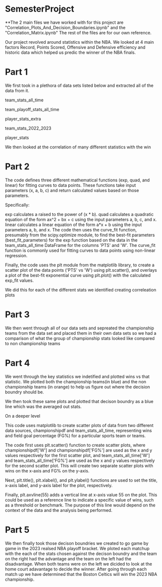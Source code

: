 <!-- #region -->
# SemesterProject

**The 2 main files we have worked with for this project are "Correlation_Plots_And_Decision_Boundaries.ipynb" and the "Correlation_Matrix.ipynb" The rest of the files are for our own reference.

Our project revolved around statistics within the NBA. We looked at 4 main factors Record, Points Scored, Offensive and Defensive efficiency and historic data which helped us predic the winner of the NBA finals.

# Part 1
We first took in a plethora of data sets listed below and extracted all of the data from it.

team_stats_all_time

team_playoff_stats_all_time

player_stats_extra

team_stats_2022_2023

player_stats

We then looked at the correlation of many different statistics with the win

# Part 2
The code defines three different mathematical functions (exp, quad, and linear) for fitting curves to data points. These functions take input parameters (x, a, b, c) and return calculated values based on those parameters.

Specifically:

exp calculates a raised to the power of (x * b). quad calculates a quadratic equation of the form ax^2 + bx + c using the input parameters a, b, c, and x. linear calculates a linear equation of the form a*x + b using the input parameters a, b, and x. The code then uses the curve_fit function, presumably from the scipy.optimize module, to find the best-fit parameters (best_fit_parameters) for the exp function based on the data in the team_stats_all_time DataFrame for the columns 'PTS' and 'W'. The curve_fit function is commonly used for fitting curves to data points using non-linear regression.

Finally, the code uses the plt module from the matplotlib library, to create a scatter plot of the data points ('PTS' vs 'W') using plt.scatter(), and overlays a plot of the best-fit exponential curve using plt.plot() with the calculated exp_fit values.

We did this for each of the different stats we identified creating correleation plots

# Part 3

We then went through all of our data sets and sepreated the championship teams from the data set and placed them in their own data sets so we had a comparison of what the group of championship stats looked like compared to non championship teams

# Part 4

We went through the key statistics we indetified and plotted wins vs that statistic. We plotted both the championship teams(in blue) and the non championship teams (in orange) to help us figure out where the decision boundry should be. 

We then took these same plots and plotted that decison boundry as a blue line which was the averaged out stats. 

On a deeper level

This code uses matplotlib to create scatter plots of data from two different data sources, championshipdf and team_stats_all_time, representing wins and field goal percentage (FG%) for a particular sports team or teams.

The code first uses plt.scatter() function to create scatter plots, where championshipdf['W'] and championshipdf['FG%'] are used as the x and y values respectively for the first scatter plot, and team_stats_all_time['W'] and team_stats_all_time['FG%'] are used as the x and y values respectively for the second scatter plot. This will create two separate scatter plots with wins on the x-axis and FG% on the y-axis.

Next, plt.title(), plt.xlabel(), and plt.ylabel() functions are used to set the title, x-axis label, and y-axis label for the plot, respectively.

Finally, plt.axvline(55) adds a vertical line at x-axis value 55 on the plot. This could be used as a reference line to indicate a specific value of wins, such as a threshold or benchmark. The purpose of this line would depend on the context of the data and the analysis being performed.


# Part 5 

We then finally took those decison boundries we created to go game by game in the 2023 realsed NBA playoff bracket. We ploted each matchup with the each of the stats chosen against the decison boundry and the team on the right had the advantage and the team on the left had the disadvantage. When both teams were on the left we dicided to look at the home court adavantage to decide the winner. After going through each match up we have determined that the Boston Celtics will win the 2023 NBA championship.  

<!-- #endregion -->
